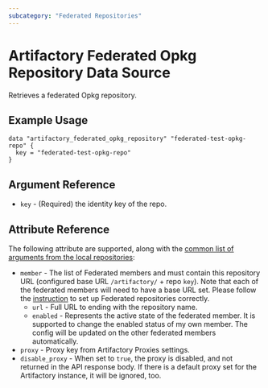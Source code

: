 ```yaml
---
subcategory: "Federated Repositories"
---
```

# Artifactory Federated Opkg Repository Data Source

Retrieves a federated Opkg repository.

## Example Usage

```hcl
data "artifactory_federated_opkg_repository" "federated-test-opkg-repo" {
  key = "federated-test-opkg-repo"
}
```

## Argument Reference

* `key` - (Required) the identity key of the repo.

## Attribute Reference
The following attribute are supported, along with the [common list of arguments from the local repositories](local.md):

* `member` - The list of Federated members and must contain this repository URL (configured base URL
  `/artifactory/` + repo `key`). Note that each of the federated members will need to have a base URL set.
  Please follow the [instruction](https://www.jfrog.com/confluence/display/JFROG/Working+with+Federated+Repositories#WorkingwithFederatedRepositories-SettingUpaFederatedRepository)
  to set up Federated repositories correctly.
  * `url` - Full URL to ending with the repository name.
  * `enabled` - Represents the active state of the federated member. It is supported to change the enabled
    status of my own member. The config will be updated on the other federated members automatically.
* `proxy` - Proxy key from Artifactory Proxies settings.
* `disable_proxy` - When set to `true`, the proxy is disabled, and not returned in the API response body. If there is a default proxy set for the Artifactory instance, it will be ignored, too.
